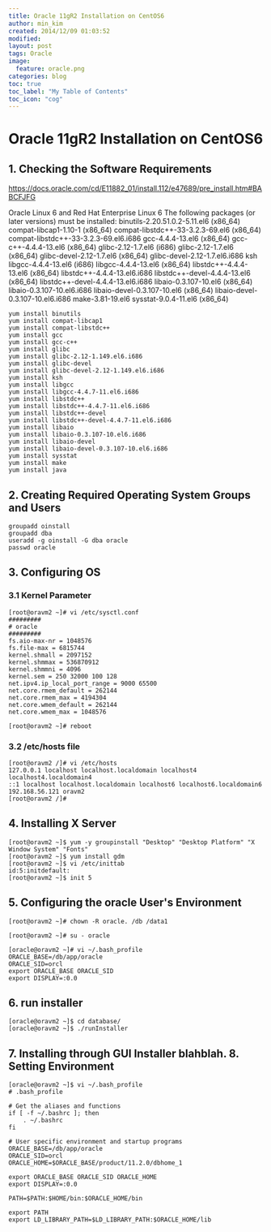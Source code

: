 ```yaml
---
title: Oracle 11gR2 Installation on CentOS6
author: min_kim
created: 2014/12/09 01:03:52
modified:
layout: post
tags: Oracle
image:
  feature: oracle.png
categories: blog
toc: true
toc_label: "My Table of Contents"
toc_icon: "cog"
---
```



# Oracle 11gR2 Installation on CentOS6

## 1. Checking the Software Requirements
<https://docs.oracle.com/cd/E11882_01/install.112/e47689/pre_install.htm#BABCFJFG>

Oracle Linux 6 and Red Hat Enterprise Linux 6
The following packages (or later versions) must be installed: binutils-2.20.51.0.2-5.11.el6 (x86_64) compat-libcap1-1.10-1 (x86_64) compat-libstdc++-33-3.2.3-69.el6 (x86_64) compat-libstdc++-33-3.2.3-69.el6.i686 gcc-4.4.4-13.el6 (x86_64) gcc-c++-4.4.4-13.el6 (x86_64) glibc-2.12-1.7.el6 (i686) glibc-2.12-1.7.el6 (x86_64) glibc-devel-2.12-1.7.el6 (x86_64) glibc-devel-2.12-1.7.el6.i686 ksh libgcc-4.4.4-13.el6 (i686) libgcc-4.4.4-13.el6 (x86_64) libstdc++-4.4.4-13.el6 (x86_64) libstdc++-4.4.4-13.el6.i686 libstdc++-devel-4.4.4-13.el6 (x86_64) libstdc++-devel-4.4.4-13.el6.i686 libaio-0.3.107-10.el6 (x86_64) libaio-0.3.107-10.el6.i686 libaio-devel-0.3.107-10.el6 (x86_64) libaio-devel-0.3.107-10.el6.i686 make-3.81-19.el6 sysstat-9.0.4-11.el6 (x86_64)

```
yum install binutils
yum install compat-libcap1
yum install compat-libstdc++
yum install gcc
yum install gcc-c++
yum install glibc
yum install glibc-2.12-1.149.el6.i686
yum install glibc-devel
yum install glibc-devel-2.12-1.149.el6.i686
yum install ksh
yum install libgcc
yum install libgcc-4.4.7-11.el6.i686
yum install libstdc++
yum install libstdc++-4.4.7-11.el6.i686
yum install libstdc++-devel
yum install libstdc++-devel-4.4.7-11.el6.i686
yum install libaio
yum install libaio-0.3.107-10.el6.i686
yum install libaio-devel
yum install libaio-devel-0.3.107-10.el6.i686
yum install sysstat
yum install make
yum install java
```

## 2. Creating Required Operating System Groups and Users

```
groupadd oinstall
groupadd dba
useradd -g oinstall -G dba oracle
passwd oracle
```

## 3\. Configuring OS
### 3.1 Kernel Parameter

```
[root@oravm2 ~]# vi /etc/sysctl.conf
#########
# oracle
#########
fs.aio-max-nr = 1048576
fs.file-max = 6815744
kernel.shmall = 2097152
kernel.shmmax = 536870912
kernel.shmmni = 4096
kernel.sem = 250 32000 100 128
net.ipv4.ip_local_port_range = 9000 65500
net.core.rmem_default = 262144
net.core.rmem_max = 4194304
net.core.wmem_default = 262144
net.core.wmem_max = 1048576

[root@oravm2 ~]# reboot
```

### 3.2 /etc/hosts file

```
[root@oravm2 /]# vi /etc/hosts
127.0.0.1 localhost localhost.localdomain localhost4 localhost4.localdomain4
::1 localhost localhost.localdomain localhost6 localhost6.localdomain6
192.168.56.121 oravm2
[root@oravm2 /]#
```

## 4\. Installing X Server

```
[root@oravm2 ~]$ yum -y groupinstall "Desktop" "Desktop Platform" "X Window System" "Fonts"
[root@oravm2 ~]$ yum install gdm
[root@oravm2 ~]$ vi /etc/inittab
id:5:initdefault:
[root@oravm2 ~]$ init 5
```

## 5\. Configuring the oracle User's Environment

```
[root@oravm2 ~]# chown -R oracle. /db /data1

[root@oravm2 ~]# su - oracle

[oracle@oravm2 ~]# vi ~/.bash_profile
ORACLE_BASE=/db/app/oracle
ORACLE_SID=orcl
export ORACLE_BASE ORACLE_SID
export DISPLAY=:0.0
```

## 6\. run installer

```
[oracle@oravm2 ~]$ cd database/
[oracle@oravm2 ~]$ ./runInstaller
```

## 7\. Installing through GUI Installer blahblah. 8\. Setting Environment

```
[oracle@oravm2 ~]$ vi ~/.bash_profile
# .bash_profile

# Get the aliases and functions
if [ -f ~/.bashrc ]; then
	. ~/.bashrc
fi

# User specific environment and startup programs
ORACLE_BASE=/db/app/oracle
ORACLE_SID=orcl
ORACLE_HOME=$ORACLE_BASE/product/11.2.0/dbhome_1

export ORACLE_BASE ORACLE_SID ORACLE_HOME
export DISPLAY=:0.0

PATH=$PATH:$HOME/bin:$ORACLE_HOME/bin

export PATH
export LD_LIBRARY_PATH=$LD_LIBRARY_PATH:$ORACLE_HOME/lib
```
